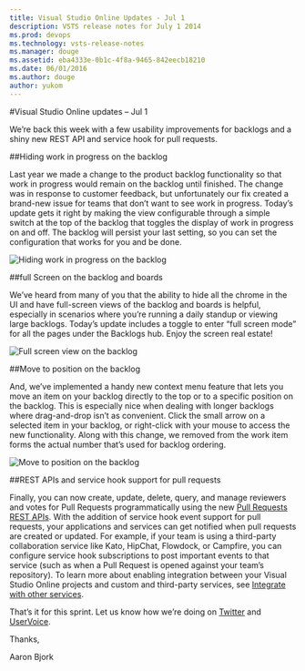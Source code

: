 ```yaml
---
title: Visual Studio Online Updates - Jul 1
description: VSTS release notes for July 1 2014
ms.prod: devops
ms.technology: vsts-release-notes
ms.manager: douge
ms.assetid: eba4333e-0b1c-4f8a-9465-842eecb18210
ms.date: 06/01/2016
ms.author: douge
author: yukom
---
```


#Visual Studio Online updates – Jul 1

We’re back this week with a few usability improvements for backlogs and a shiny new REST API and service hook for pull requests.

##Hiding work in progress on the backlog

Last year we made a change to the product backlog functionality so that work in progress would remain on the backlog until finished. The change was in response to customer feedback, but unfortunately our fix created a brand-new issue for teams that don’t want to see work in progress. Today’s update gets it right by making the view configurable through a simple switch at the top of the backlog that toggles the display of work in progress on and off. The backlog will persist your last setting, so you can set the configuration that works for you and be done.

![Hiding work in progress on the backlog](_img/7_1_01.png)

##full Screen on the backlog and boards

We’ve heard from many of you that the ability to hide all the chrome in the UI and have full-screen views of the backlog and boards is helpful, especially in scenarios where you’re running a daily standup or viewing large backlogs. Today’s update includes a toggle to enter “full screen mode” for all the pages under the Backlogs hub. Enjoy the screen real estate!

![Full screen view on the backlog](_img/7_1_02.png)

##Move to position on the backlog

And, we’ve implemented a handy new context menu feature that lets you move an item on your backlog directly to the top or to a specific position on the backlog. This is especially nice when dealing with longer backlogs where drag-and-drop isn’t as convenient. Click the small arrow on a selected item in your backlog, or right-click with your mouse to access the new functionality. Along with this change, we removed from the work item forms the actual number that’s used for backlog ordering.

![Move to position on the backlog](_img/7_1_03.png)

##REST APIs and service hook support for pull requests

Finally, you can now create, update, delete, query, and manage reviewers and votes for Pull Requests programmatically using the new [Pull Requests REST APIs](https://www.visualstudio.com/integrate/reference/reference-vso-git-pullrequests-vsi). With the addition of service hook event support for pull requests, your applications and services can get notified when pull requests are created or updated. For example, if your team is using a third-party collaboration service like Kato, HipChat, Flowdock, or Campfire, you can configure service hook subscriptions to post important events to that service (such as when a Pull Request is opened against your team’s repository). To learn more about enabling integration between your Visual Studio Online projects and custom and third-party services, see [Integrate with other services](https://docs.microsoft.com/vsts/service-hooks/index?view=vsts).

That’s it for this sprint. Let us know how we’re doing on [Twitter](https://twitter.com/VisualStudio) and [UserVoice](https://visualstudio.uservoice.com/forums/330519-vso).

Thanks,

Aaron Bjork






